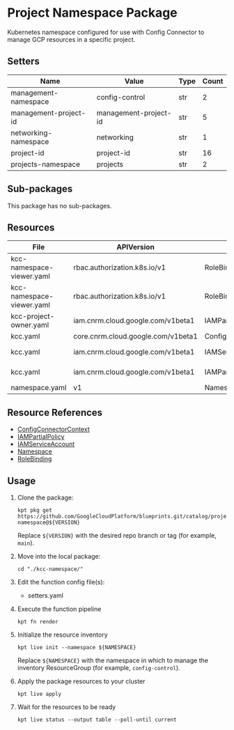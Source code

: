 <!-- BEGINNING OF PRE-COMMIT-BLUEPRINT DOCS HOOK:TITLE -->
# Project Namespace Package


<!-- END OF PRE-COMMIT-BLUEPRINT DOCS HOOK:TITLE -->
<!-- BEGINNING OF PRE-COMMIT-BLUEPRINT DOCS HOOK:BODY -->
Kubernetes namespace configured for use with Config Connector to manage GCP
resources in a specific project.

## Setters

|         Name          |         Value         | Type | Count |
|-----------------------|-----------------------|------|-------|
| management-namespace  | config-control        | str  |     2 |
| management-project-id | management-project-id | str  |     5 |
| networking-namespace  | networking            | str  |     1 |
| project-id            | project-id            | str  |    16 |
| projects-namespace    | projects              | str  |     2 |

## Sub-packages

This package has no sub-packages.

## Resources

|           File            |             APIVersion             |          Kind          |                       Name                        |   Namespace    |
|---------------------------|------------------------------------|------------------------|---------------------------------------------------|----------------|
| kcc-namespace-viewer.yaml | rbac.authorization.k8s.io/v1       | RoleBinding            | cnrm-network-viewer-project-id                    | networking     |
| kcc-namespace-viewer.yaml | rbac.authorization.k8s.io/v1       | RoleBinding            | cnrm-project-viewer-project-id                    | projects       |
| kcc-project-owner.yaml    | iam.cnrm.cloud.google.com/v1beta1  | IAMPartialPolicy       | kcc-project-id-owners-permissions                 | projects       |
| kcc.yaml                  | core.cnrm.cloud.google.com/v1beta1 | ConfigConnectorContext | configconnectorcontext.core.cnrm.cloud.google.com | project-id     |
| kcc.yaml                  | iam.cnrm.cloud.google.com/v1beta1  | IAMServiceAccount      | kcc-project-id                                    | config-control |
| kcc.yaml                  | iam.cnrm.cloud.google.com/v1beta1  | IAMPartialPolicy       | project-id-sa-workload-identity-binding           | config-control |
| namespace.yaml            | v1                                 | Namespace              | project-id                                        |                |

## Resource References

- [ConfigConnectorContext](https://cloud.google.com/config-connector/docs/how-to/advanced-install#addon-configuring)
- [IAMPartialPolicy](https://cloud.google.com/config-connector/docs/reference/resource-docs/iam/iampartialpolicy)
- [IAMServiceAccount](https://cloud.google.com/config-connector/docs/reference/resource-docs/iam/iamserviceaccount)
- [Namespace](https://kubernetes.io/docs/reference/generated/kubernetes-api/v1.22/#namespace-v1-core)
- [RoleBinding](https://kubernetes.io/docs/reference/generated/kubernetes-api/v1.22/#rolebinding-v1-rbac-authorization-k8s-io)

## Usage

1.  Clone the package:
    ```shell
    kpt pkg get https://github.com/GoogleCloudPlatform/blueprints.git/catalog/project/kcc-namespace@${VERSION}
    ```
    Replace `${VERSION}` with the desired repo branch or tag
    (for example, `main`).

1.  Move into the local package:
    ```shell
    cd "./kcc-namespace/"
    ```

1.  Edit the function config file(s):
    - setters.yaml

1.  Execute the function pipeline
    ```shell
    kpt fn render
    ```

1.  Initialize the resource inventory
    ```shell
    kpt live init --namespace ${NAMESPACE}
    ```
    Replace `${NAMESPACE}` with the namespace in which to manage
    the inventory ResourceGroup (for example, `config-control`).

1.  Apply the package resources to your cluster
    ```shell
    kpt live apply
    ```

1.  Wait for the resources to be ready
    ```shell
    kpt live status --output table --poll-until current
    ```

<!-- END OF PRE-COMMIT-BLUEPRINT DOCS HOOK:BODY -->
